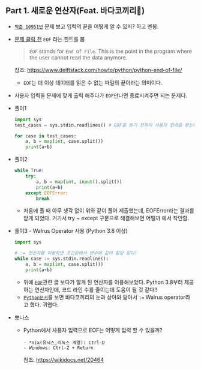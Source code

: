## Part 1. 새로운 연산자(Feat. 바다코끼리🦭)
* [`백준 10951번`](https://www.acmicpc.net/problem/10951) 문제 보고 입력의 끝을 어떻게 알 수 있지? 하고 멘붕.
* [문제 클릭 전](https://www.acmicpc.net/step/2) `EOF` 라는 힌트를 봄
  >`EOF` stands for `End Of File`. This is the point in the program where the user cannot read the data anymore.
  
  참조: <https://www.delftstack.com/howto/python/python-end-of-file/>
  * `EOF`는 더 이상 데이터를 읽은 수 없는 파일의 끝이라는 의미이다.
* 사용자 입력을 문제에 맞게 출력 해주다가 `EOF`만나면 종료시켜주면 되는 문제다.

* 풀이1
    ```python
    import sys
    test_cases = sys.stdin.readlines() # EOF를 받기 전까지 사용자 입력을 받는다(한 줄씩 리스트 형태로 담아줌)

    for case in test_cases:
        a, b = map(int, case.split())
        print(a+b)
    ```

* 풀이2
    ```python
    while True:
        try:
            a, b = map(int, input().split())
            print(a+b)
        except EOFError:
            break  
    ```
  * 처음에 풀 때 아무 생각 없이 위와 같이 풀어 제출했는데,  EOFError라는 결과를 받게 되었다. 거기서 try ~ except 구문으로 해결해보면 어떨까 에서 착안함. 

* 풀이3 - Walrus Operator 사용 (Python 3.8 이상)
    ```python
    import sys

    # := 연산자를 이용하면 조건문에서 변수에 값이 할당 된다!
    while case := sys.stdin.readline():
        a, b = map(int, case.split())
        print(a+b)
    ```
    * 위에 [`EOF`](https://www.delftstack.com/howto/python/python-end-of-file/)관련 글 보다가 알게 된 연산자를 이용해보았다. Python 3.8부터 제공하는 연산자인데, 코드 라인 수를 줄이는데 도움이 될 것 같다!!
    * [`Python문서`](https://docs.python.org/3/whatsnew/3.8.html#assignment-expressions)를 보면 바다코끼리의 눈과 상아와 닮아서 `:=` Walrus operator라고 했다. 귀엽다.

* 뽀나스
  * Python에서 사용자 입력으로 EOF는 어떻게 입력 할 수 있을까?
    ```text
    - *nix(유닉스,리눅스 계열): Ctrl-D
    - Windows: Ctrl-Z + Return
    ```
    참조: <https://wikidocs.net/20464>